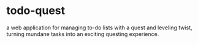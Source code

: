 # todo-quest
a web application for managing to-do lists with a quest and leveling twist, turning mundane tasks into an exciting questing experience.
